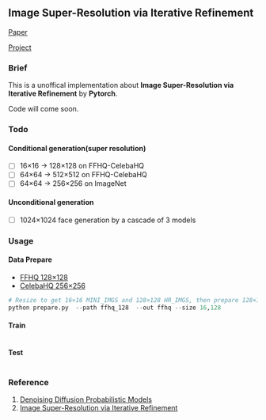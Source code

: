 ## Image Super-Resolution via Iterative Refinement

[Paper](https://arxiv.org/pdf/2104.07636.pdf ) 	

[Project](https://iterative-refinement.github.io/ )



### Brief

This is a unoffical implementation about **Image Super-Resolution via Iterative Refinement** by **Pytorch**.

Code will come soon.



### Todo

#### Conditional generation(super resolution)

- [ ] 16×16 -> 128×128 on FFHQ-CelebaHQ
- [ ] 64×64 -> 512×512 on FFHQ-CelebaHQ
- [ ] 64×64 -> 256×256 on ImageNet 

#### Unconditional generation

- [ ] 1024×1024 face generation by a cascade of 3 models



### Usage

#### Data Prepare

- [FFHQ 128×128](https://github.com/NVlabs/ffhq-dataset)
- [CelebaHQ 256×256](https://www.kaggle.com/badasstechie/celebahq-resized-256x256)

```python
# Resize to get 16×16 MINI_IMGS and 128×128 HR_IMGS, then prepare 128×128 LR_IMGS by bicubic interpolation
python prepare.py  --path ffhq_128  --out ffhq --size 16,128
```



#### Train

```

```



#### Test

```

```



### Reference

1. [Denoising Diffusion Probabilistic Models](https://arxiv.org/pdf/2006.11239.pdf)
2. [Image Super-Resolution via Iterative Refinement](https://arxiv.org/pdf/2104.07636.pdf)



